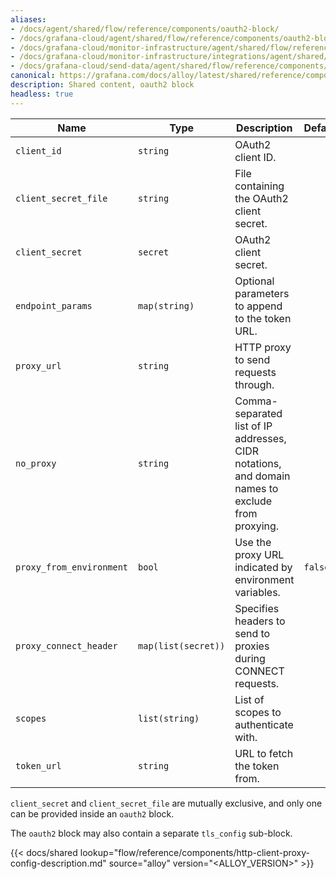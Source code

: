 ```yaml
---
aliases:
- /docs/agent/shared/flow/reference/components/oauth2-block/
- /docs/grafana-cloud/agent/shared/flow/reference/components/oauth2-block/
- /docs/grafana-cloud/monitor-infrastructure/agent/shared/flow/reference/components/oauth2-block/
- /docs/grafana-cloud/monitor-infrastructure/integrations/agent/shared/flow/reference/components/oauth2-block/
- /docs/grafana-cloud/send-data/agent/shared/flow/reference/components/oauth2-block/
canonical: https://grafana.com/docs/alloy/latest/shared/reference/components/oauth2-block/
description: Shared content, oauth2 block
headless: true
---
```


Name                     | Type                | Description                                                   | Default | Required
-------------------------|---------------------|---------------------------------------------------------------|---------|---------
`client_id`              | `string`            | OAuth2 client ID.                                             |         | no
`client_secret_file`     | `string`            | File containing the OAuth2 client secret.                     |         | no
`client_secret`          | `secret`            | OAuth2 client secret.                                         |         | no
`endpoint_params`        | `map(string)`       | Optional parameters to append to the token URL.               |         | no
`proxy_url`              | `string`            | HTTP proxy to send requests through.                          |         | no
`no_proxy`               | `string`            | Comma-separated list of IP addresses, CIDR notations, and domain names to exclude from proxying. | | no
`proxy_from_environment` | `bool`              | Use the proxy URL indicated by environment variables.         | `false` | no
`proxy_connect_header`   | `map(list(secret))` | Specifies headers to send to proxies during CONNECT requests. |         | no
`scopes`                 | `list(string)`      | List of scopes to authenticate with.                          |         | no
`token_url`              | `string`            | URL to fetch the token from.                                  |         | no

`client_secret` and `client_secret_file` are mutually exclusive, and only one can be provided inside an `oauth2` block.

The `oauth2` block may also contain a separate `tls_config` sub-block.

{{< docs/shared lookup="flow/reference/components/http-client-proxy-config-description.md" source="alloy" version="<ALLOY_VERSION>" >}}